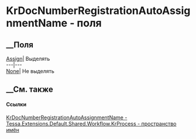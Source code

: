 # KrDocNumberRegistrationAutoAssignmentName - поля
##  __Поля
[Assign](F_Tessa_Extensions_Default_Shared_Workflow_KrProcess_KrDocNumberRegistrationAutoAssignmentName_Assign.htm)|
Выделять  
---|---  
[None](F_Tessa_Extensions_Default_Shared_Workflow_KrProcess_KrDocNumberRegistrationAutoAssignmentName_None.htm)|
Не выделять  
## __См. также
#### Ссылки
[KrDocNumberRegistrationAutoAssignmentName -
](T_Tessa_Extensions_Default_Shared_Workflow_KrProcess_KrDocNumberRegistrationAutoAssignmentName.htm)
[Tessa.Extensions.Default.Shared.Workflow.KrProcess - пространство
имён](N_Tessa_Extensions_Default_Shared_Workflow_KrProcess.htm)
